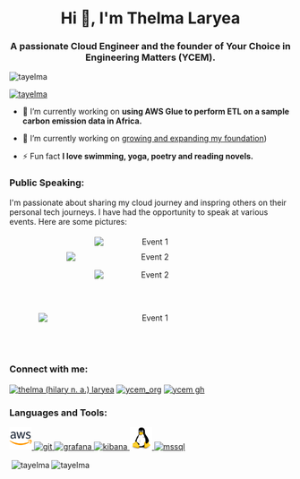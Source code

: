 <h1 align="center">Hi 👋, I'm Thelma Laryea</h1>
<h3 align="center">A passionate Cloud Engineer and the founder of Your Choice in Engineering Matters (YCEM).</h3>

<p align="left"> <img src="https://komarev.com/ghpvc/?username=tayelma&label=Profile%20views&color=0e75b6&style=flat" alt="tayelma" /> </p>

<p align="left"> <a href="https://github.com/ryo-ma/github-profile-trophy"><img src="https://github-profile-trophy.vercel.app/?username=tayelma" alt="tayelma" /></a> </p>

- 🔭 I’m currently working on **using AWS Glue to perform ETL on a sample carbon emission data in Africa.**

- 👯 I’m currently working on [growing and expanding my foundation](https://www.ycem.org/))

- ⚡ Fun fact **I love swimming, yoga, poetry and reading novels.**

<h3 align="left">Public Speaking:</h3>
<p align="left">I'm passionate about sharing my cloud journey and inspring others on their personal tech journeys. I have had the opportunity to speak at various events. Here are some pictures:</p>


<!-- <h3 align="left">Public Speaking:</h3> -->
<!--<p align="left">I'm passionate about public speaking and have had the opportunity to speak at various events. Here are some pictures:</p> -->

<!-- Container for the event pictures -->
<div align="center" style="display: flex; flex-wrap: wrap; justify-content: center;">
  <!-- Each event picture -->
  <img src="https://media.licdn.com/dms/image/D4E22AQE-eom_OoKEtg/feedshare-shrink_1280/0/1699259656821?e=1715817600&v=beta&t=pcXK7EldHwGQyr2y4TTCvud_PgyS4Mk-2-a1kah-3vw" alt="Event 1" style="width: 200px; margin: 5px;">
  <img src="https://media.licdn.com/dms/image/D4E22AQHRVDs0sXoIdQ/feedshare-shrink_1280/0/1690909565619?e=1715817600&v=beta&t=vFfGn0B1fJR6njJgkHsAP2XFN0ci292qYqAyujKh3cU" alt="Event 2" style="width: 300px; margin: 5px;">
 <!-- <img src="https://media.licdn.com/dms/image/C4E22AQFh_SOmRAE1Ag/feedshare-shrink_2048_1536/0/1648328026005?e=1715817600&v=beta&t=P8p5y6mgpjQL7qdiX2Tm4m4bV59W0A-no3n-rfpcNrI" alt="Event 2" style="width: 200px; margin: 5px;">
  <img src="" alt="Event 1" style="width: 200px; margin: 5px;"> -->
  <img src="https://media.licdn.com/dms/image/D4D22AQEqHRbyhLBBYA/feedshare-shrink_1280/0/1708889658650?e=1715817600&v=beta&t=8Ti3mOpL-0uCzO3kDNkrDhnmYFPZu706yucc4mH1M9I" alt="Event 2" style="width: 200px; height: 1000; margin: 10px;">
  <img src="https://media.licdn.com/dms/image/C4E22AQFh_SOmRAE1Ag/feedshare-shrink_2048_1536/0/1648328026005?e=1715817600&v=beta&t=P8p5y6mgpjQL7qdiX2Tm4m4bV59W0A-no3n-rfpcNrI" alt="Event 1" style="width: 400px; height: 200; margin: 50px;">
  <!-- Add more event pictures as needed -->
</div>

<!-- Add your event pictures below 
<div align="center">
  <img src="https://media.licdn.com/dms/image/D4E22AQE-eom_OoKEtg/feedshare-shrink_1280/0/1699259656821?e=1715817600&v=beta&t=pcXK7EldHwGQyr2y4TTCvud_PgyS4Mk-2-a1kah-3vw" alt="Event 1">
  <img src="https://media.licdn.com/dms/image/D4E22AQHRVDs0sXoIdQ/feedshare-shrink_1280/0/1690909565619?e=1715817600&v=beta&t=vFfGn0B1fJR6njJgkHsAP2XFN0ci292qYqAyujKh3cU" alt="Event 2">
  <img src="https://media.licdn.com/dms/image/C4E22AQFh_SOmRAE1Ag/feedshare-shrink_2048_1536/0/1648328026005?e=1715817600&v=beta&t=P8p5y6mgpjQL7qdiX2Tm4m4bV59W0A-no3n-rfpcNrI" alt="Event 1">
  <img src="https://media.licdn.com/dms/image/D4D22AQEqHRbyhLBBYA/feedshare-shrink_1280/0/1708889658650?e=1715817600&v=beta&t=8Ti3mOpL-0uCzO3kDNkrDhnmYFPZu706yucc4mH1M9I" alt="Event 2">
  <!-- Add more event pictures as needed 
</div> -->

<p> </p>




<h3 align="left">Connect with me:</h3>
<p align="left">
<a href="https://www.linkedin.com/in/thelma-laryea-73a49b1b4/" target="blank"><img align="center" src="https://raw.githubusercontent.com/rahuldkjain/github-profile-readme-generator/master/src/images/icons/Social/linked-in-alt.svg" alt="thelma (hilary n. a.) laryea" height="30" width="40" /></a>
<a href="https://instagram.com/ycem_org" target="blank"><img align="center" src="https://raw.githubusercontent.com/rahuldkjain/github-profile-readme-generator/master/src/images/icons/Social/instagram.svg" alt="ycem_org" height="30" width="40" /></a>
<a href="https://www.youtube.com/@YCEMGh" target="blank"><img align="center" src="https://raw.githubusercontent.com/rahuldkjain/github-profile-readme-generator/master/src/images/icons/Social/youtube.svg" alt="ycem gh" height="30" width="40" /></a>
</p>

<p> </p>




<h3 align="left">Languages and Tools:</h3>
<p align="left"> <a href="https://aws.amazon.com" target="_blank" rel="noreferrer"> <img src="https://raw.githubusercontent.com/devicons/devicon/master/icons/amazonwebservices/amazonwebservices-original-wordmark.svg" alt="aws" width="40" height="40"/> </a> <a href="https://git-scm.com/" target="_blank" rel="noreferrer"> <img src="https://www.vectorlogo.zone/logos/git-scm/git-scm-icon.svg" alt="git" width="40" height="40"/> </a> <a href="https://grafana.com" target="_blank" rel="noreferrer"> <img src="https://www.vectorlogo.zone/logos/grafana/grafana-icon.svg" alt="grafana" width="40" height="40"/> </a> <a href="https://www.elastic.co/kibana" target="_blank" rel="noreferrer"> <img src="https://www.vectorlogo.zone/logos/elasticco_kibana/elasticco_kibana-icon.svg" alt="kibana" width="40" height="40"/> </a> <a href="https://www.linux.org/" target="_blank" rel="noreferrer"> <img src="https://raw.githubusercontent.com/devicons/devicon/master/icons/linux/linux-original.svg" alt="linux" width="40" height="40"/> </a> <a href="https://www.microsoft.com/en-us/sql-server" target="_blank" rel="noreferrer"> <img src="https://www.svgrepo.com/show/303229/microsoft-sql-server-logo.svg" alt="mssql" width="40" height="40"/> </a> </p>

<p>&nbsp;<img align="center" src="https://github-readme-stats.vercel.app/api?username=tayelma&show_icons=true&locale=en" alt="tayelma" />
          <img align="center" src="https://github-readme-streak-stats.herokuapp.com/?user=tayelma&" alt="tayelma" /></p>


